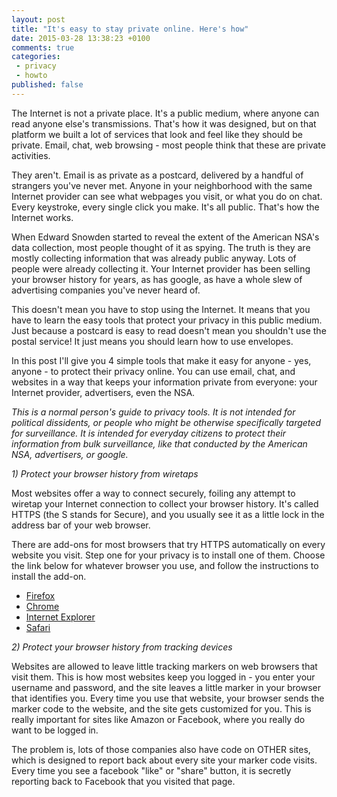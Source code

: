 ```yaml
---
layout: post
title: "It's easy to stay private online. Here's how"
date: 2015-03-28 13:38:23 +0100
comments: true
categories: 
 - privacy
 - howto
published: false
---
```

The Internet is not a private place. It's a public medium, where anyone can read anyone else's transmissions. That's how it was designed, but on that platform we built a lot of services that look and feel like they should be private. Email, chat, web browsing - most people think that these are private activities.

They aren't. Email is as private as a postcard, delivered by a handful of strangers you've never met. Anyone in your neighborhood with the same Internet provider can see what webpages you visit, or what you do on chat. Every keystroke, every single click you make. It's all public. That's how the Internet works.

When Edward Snowden started to reveal the extent of the American NSA's data collection, most people thought of it as spying. The truth is they are mostly collecting information that was already public anyway. Lots of people were already collecting it. Your Internet provider has been selling your browser history for years, as has google, as have a whole slew of advertising companies you've never heard of.

This doesn't mean you have to stop using the Internet. It means that you have to learn the easy tools that protect your privacy in this public medium. Just because a postcard is easy to read doesn't mean you shouldn't use the postal service! It just means you should learn how to use envelopes.

In this post I'll give you 4 simple tools that make it easy for anyone - yes, anyone - to protect their privacy online. You can use email, chat, and websites in a way that keeps your information private from everyone: your Internet provider, advertisers, even the NSA.

*This is a normal person's guide to privacy tools. It is not intended for political dissidents, or people who might be otherwise specifically targeted for surveillance. It is intended for everyday citizens to protect their information from bulk surveillance, like that conducted by the American NSA, advertisers, or google.*

_1) Protect your browser history from wiretaps_

Most websites offer a way to connect securely, foiling any attempt to wiretap your Internet connection to collect your browser history. It's called HTTPS (the S stands for Secure), and you usually see it as a little lock in the address bar of your web browser.

There are add-ons for most browsers that try HTTPS automatically on every website you visit. Step one for your privacy is to install one of them. Choose the link below for whatever browser you use, and follow the instructions to install the add-on.

* [Firefox]()
* [Chrome]()
* [Internet Explorer]()
* [Safari]()

_2) Protect your browser history from tracking devices_

Websites are allowed to leave little tracking markers on web browsers that visit them. This is how most websites keep you logged in - you enter your username and password, and the site leaves a little marker in your browser that identifies you. Every time you use that website, your browser sends the marker code to the website, and the site gets customized for you. This is really important for sites like Amazon or Facebook, where you really do want to be logged in.

The problem is, lots of those companies also have code on OTHER sites, which is designed to report back about every site your marker code visits. Every time you see a facebook "like" or "share" button, it is secretly reporting back to Facebook that you visited that page. 

